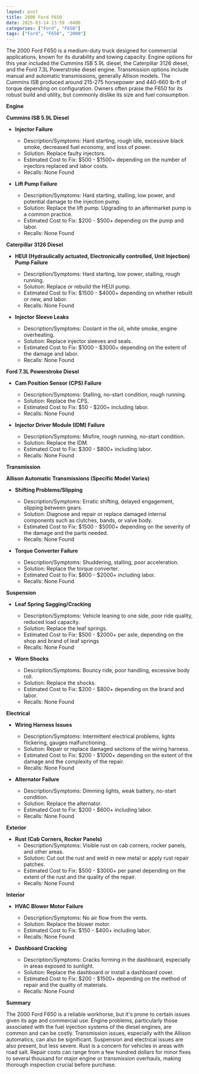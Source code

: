 ```yaml
---
layout: post
title: 2000 Ford F650
date: 2025-03-14 13:59 -0400
categories: ["Ford", "F650"]
tags: ["Ford", "F650", "2000"]
---
```

The 2000 Ford F650 is a medium-duty truck designed for commercial applications, known for its durability and towing capacity. Engine options for this year included the Cummins ISB 5.9L diesel, the Caterpillar 3126 diesel, and the Ford 7.3L Powerstroke diesel engine. Transmission options include manual and automatic transmissions, generally Allison models. The Cummins ISB produced around 215-275 horsepower and 440-660 lb-ft of torque depending on configuration. Owners often praise the F650 for its robust build and utility, but commonly dislike its size and fuel consumption.

**Engine**

**Cummins ISB 5.9L Diesel**

*   **Injector Failure**
    *   Description/Symptoms: Hard starting, rough idle, excessive black smoke, decreased fuel economy, and loss of power.
    *   Solution: Replace faulty injectors.
    *   Estimated Cost to Fix: $500 - $1500+ depending on the number of injectors replaced and labor costs.
    *   Recalls: None Found

*   **Lift Pump Failure**
    *   Description/Symptoms: Hard starting, stalling, low power, and potential damage to the injection pump.
    *   Solution: Replace the lift pump. Upgrading to an aftermarket pump is a common practice.
    *   Estimated Cost to Fix: $200 - $500+ depending on the pump and labor.
    *   Recalls: None Found

**Caterpillar 3126 Diesel**

*   **HEUI (Hydraulically actuated, Electronically controlled, Unit Injection) Pump Failure**
    *   Description/Symptoms: Hard starting, low power, stalling, rough running.
    *   Solution: Replace or rebuild the HEUI pump.
    *   Estimated Cost to Fix: $1500 - $4000+ depending on whether rebuilt or new, and labor.
    *   Recalls: None Found

*   **Injector Sleeve Leaks**
    *   Description/Symptoms: Coolant in the oil, white smoke, engine overheating.
    *   Solution: Replace injector sleeves and seals.
    *   Estimated Cost to Fix: $1000 - $3000+ depending on the extent of the damage and labor.
    *   Recalls: None Found

**Ford 7.3L Powerstroke Diesel**

*   **Cam Position Sensor (CPS) Failure**
    *   Description/Symptoms: Stalling, no-start condition, rough running.
    *   Solution: Replace the CPS.
    *   Estimated Cost to Fix: $50 - $200+ including labor.
    *   Recalls: None Found

*   **Injector Driver Module (IDM) Failure**
    *   Description/Symptoms: Misfire, rough running, no-start condition.
    *   Solution: Replace the IDM.
    *   Estimated Cost to Fix: $300 - $800+ including labor.
    *   Recalls: None Found

**Transmission**

**Allison Automatic Transmissions (Specific Model Varies)**

*   **Shifting Problems/Slipping**
    *   Description/Symptoms: Erratic shifting, delayed engagement, slipping between gears.
    *   Solution: Diagnose and repair or replace damaged internal components such as clutches, bands, or valve body.
    *   Estimated Cost to Fix: $1500 - $5000+ depending on the severity of the damage and the parts needed.
    *   Recalls: None Found

*   **Torque Converter Failure**
    *   Description/Symptoms: Shuddering, stalling, poor acceleration.
    *   Solution: Replace the torque converter.
    *   Estimated Cost to Fix: $800 - $2000+ including labor.
    *   Recalls: None Found

**Suspension**

*   **Leaf Spring Sagging/Cracking**
    *   Description/Symptoms: Vehicle leaning to one side, poor ride quality, reduced load capacity.
    *   Solution: Replace the leaf springs.
    *   Estimated Cost to Fix: $500 - $2000+ per axle, depending on the shop and brand of leaf springs
    *   Recalls: None Found

*   **Worn Shocks**
    *   Description/Symptoms: Bouncy ride, poor handling, excessive body roll.
    *   Solution: Replace the shocks.
    *   Estimated Cost to Fix: $200 - $800+ depending on the brand and labor.
    *   Recalls: None Found

**Electrical**

*   **Wiring Harness Issues**
    *   Description/Symptoms: Intermittent electrical problems, lights flickering, gauges malfunctioning.
    *   Solution: Repair or replace damaged sections of the wiring harness.
    *   Estimated Cost to Fix: $200 - $1000+ depending on the extent of the damage and the complexity of the repair.
    *   Recalls: None Found

*   **Alternator Failure**
    *   Description/Symptoms: Dimming lights, weak battery, no-start condition.
    *   Solution: Replace the alternator.
    *   Estimated Cost to Fix: $200 - $600+ including labor.
    *   Recalls: None Found

**Exterior**

*   **Rust (Cab Corners, Rocker Panels)**
    *   Description/Symptoms: Visible rust on cab corners, rocker panels, and other areas.
    *   Solution: Cut out the rust and weld in new metal or apply rust repair patches.
    *   Estimated Cost to Fix: $500 - $3000+ per panel depending on the extent of the rust and the quality of the repair.
    *   Recalls: None Found

**Interior**

*   **HVAC Blower Motor Failure**
    * Description/Symptoms: No air flow from the vents.
    * Solution: Replace the blower motor.
    * Estimated Cost to Fix: $150 - $400+ including labor.
    * Recalls: None Found

*   **Dashboard Cracking**
    *   Description/Symptoms: Cracks forming in the dashboard, especially in areas exposed to sunlight.
    *   Solution: Replace the dashboard or install a dashboard cover.
    *   Estimated Cost to Fix: $200 - $1500+ depending on the method of repair and the quality of materials.
    *   Recalls: None Found

**Summary**

The 2000 Ford F650 is a reliable workhorse, but it's prone to certain issues given its age and commercial use. Engine problems, particularly those associated with the fuel injection systems of the diesel engines, are common and can be costly. Transmission issues, especially with the Allison automatics, can also be significant. Suspension and electrical issues are also present, but less severe. Rust is a concern for vehicles in areas with road salt. Repair costs can range from a few hundred dollars for minor fixes to several thousand for major engine or transmission overhauls, making thorough inspection crucial before purchase.

